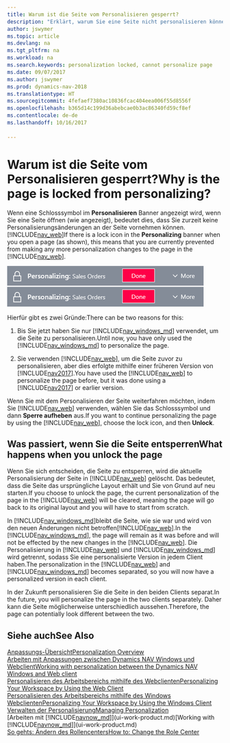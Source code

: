 ```yaml
---
title: Warum ist die Seite vom Personalisieren gesperrt?
description: "Erklärt, warum Sie eine Seite nicht personalisieren können und was Sie tun können, um sie zu entsperren, sodass Sie sie anpassen können."
author: jswymer
ms.topic: article
ms.devlang: na
ms.tgt_pltfrm: na
ms.workload: na
ms.search.keywords: personalization locked, cannot personalize page
ms.date: 09/07/2017
ms.author: jswymer
ms.prod: dynamics-nav-2018
ms.translationtype: HT
ms.sourcegitcommit: 4fefaef7380ac10836fcac404eea006f55d8556f
ms.openlocfilehash: b365d14c199d36abebcae0b3ac86340fd59cf8ef
ms.contentlocale: de-de
ms.lasthandoff: 10/16/2017

---
```

# <a name="why-is-the-page-is-locked-from-personalizing"></a><span data-ttu-id="d87b0-103">Warum ist die Seite vom Personalisieren gesperrt?</span><span class="sxs-lookup"><span data-stu-id="d87b0-103">Why is the page is locked from personalizing?</span></span>
<span data-ttu-id="d87b0-104">Wenn eine Schlosssymbol im **Personalisieren** Banner angezeigt wird, wenn Sie eine Seite öffnen (wie angezeigt), bedeutet dies, dass Sie zurzeit keine Personalisierungsänderungen an der Seite vornehmen können.[!INCLUDE[nav_web](includes/nav_web_md.md)]</span><span class="sxs-lookup"><span data-stu-id="d87b0-104">If there is a lock icon in the **Personalizing** banner when you open a page (as shown), this means that you are currently prevented from making any more personalization changes to the page in the [!INCLUDE[nav_web](includes/nav_web_md.md)].</span></span>

<span data-ttu-id="d87b0-105">![Personalisieren sperren](media/personalization-locked.png "Personalisieren sperren")</span><span class="sxs-lookup"><span data-stu-id="d87b0-105">![Personalize Lock](media/personalization-locked.png "Personalize lock")</span></span>

<span data-ttu-id="d87b0-106">Hierfür gibt es zwei Gründe:</span><span class="sxs-lookup"><span data-stu-id="d87b0-106">There can be two reasons for this:</span></span>
1.  <span data-ttu-id="d87b0-107">Bis Sie jetzt haben Sie nur [!INCLUDE[nav_windows_md](includes/nav_windows_md.md)] verwendet, um die Seite zu personalisieren.</span><span class="sxs-lookup"><span data-stu-id="d87b0-107">Until now, you have only used the [!INCLUDE[nav_windows_md](includes/nav_windows_md.md)] to personalize the page.</span></span>

2. <span data-ttu-id="d87b0-108">Sie verwenden [!INCLUDE[nav_web](includes/nav_web_md.md)], um die Seite zuvor zu personalisieren, aber dies erfolgte mithilfe einer früheren Version von [!INCLUDE[nav2017](includes/nav2017.md)].</span><span class="sxs-lookup"><span data-stu-id="d87b0-108">You have used the [!INCLUDE[nav_web](includes/nav_web_md.md)] to personalize the page before, but it was done using a [!INCLUDE[nav2017](includes/nav2017.md)] or earlier version.</span></span>   

<span data-ttu-id="d87b0-109">Wenn Sie mit dem Personalisieren der Seite weiterfahren möchten, indem Sie [!INCLUDE[nav_web](includes/nav_web_md.md)] verwenden, wählen Sie das Schlosssymbol und dann **Sperre aufheben** aus.</span><span class="sxs-lookup"><span data-stu-id="d87b0-109">If you want to continue personalizing the page by using the [!INCLUDE[nav_web](includes/nav_web_md.md)], choose the lock icon, and then **Unlock**.</span></span>

## <a name="what-happens-when-you-unlock-the-page"></a><span data-ttu-id="d87b0-110">Was passiert, wenn Sie die Seite entsperren</span><span class="sxs-lookup"><span data-stu-id="d87b0-110">What happens when you unlock the page</span></span>
<span data-ttu-id="d87b0-111">Wenn Sie sich entscheiden, die Seite zu entsperren, wird die aktuelle Personalisierung der Seite in [!INCLUDE[nav_web](includes/nav_web_md.md)] gelöscht. Das bedeutet, dass die Seite das ursprüngliche Layout erhält und Sie von Grund auf neu starten.</span><span class="sxs-lookup"><span data-stu-id="d87b0-111">If you choose to unlock the page, the current personalization of the page in the [!INCLUDE[nav_web](includes/nav_web_md.md)] will be cleared, meaning the page will go back to its original layout and you will have to start from scratch.</span></span>

<span data-ttu-id="d87b0-112">In [!INCLUDE[nav_windows_md](includes/nav_windows_md.md)]bleibt die Seite, wie sie war und wird von den neuen Änderungen nicht betroffen[!INCLUDE[nav_web](includes/nav_web_md.md)].</span><span class="sxs-lookup"><span data-stu-id="d87b0-112">In the [!INCLUDE[nav_windows_md](includes/nav_windows_md.md)], the page will remain as it was before and will not be effected by the new changes in the [!INCLUDE[nav_web](includes/nav_web_md.md)].</span></span> <span data-ttu-id="d87b0-113">Die Personalisierung in [!INCLUDE[nav_web](includes/nav_web_md.md)] und [!INCLUDE[nav_windows_md](includes/nav_windows_md.md)] wird getrennt,  sodass Sie eine personalisierte Version in jedem Client haben.</span><span class="sxs-lookup"><span data-stu-id="d87b0-113">The personalization in the [!INCLUDE[nav_web](includes/nav_web_md.md)] and [!INCLUDE[nav_windows_md](includes/nav_windows_md.md)] becomes separated, so you will now have a personalized version in each client.</span></span> 

<span data-ttu-id="d87b0-114">In der Zukunft personalisieren Sie die Seite in den beiden Clients separat.</span><span class="sxs-lookup"><span data-stu-id="d87b0-114">In the future, you will personalize the page in the two clients separately.</span></span> <span data-ttu-id="d87b0-115">Daher kann die Seite möglicherweise unterschiedlich aussehen.</span><span class="sxs-lookup"><span data-stu-id="d87b0-115">Therefore, the page can potentially look different between the two.</span></span>

## <a name="see-also"></a><span data-ttu-id="d87b0-116">Siehe auch</span><span class="sxs-lookup"><span data-stu-id="d87b0-116">See Also</span></span>
[<span data-ttu-id="d87b0-117">Anpassungs-Übersicht</span><span class="sxs-lookup"><span data-stu-id="d87b0-117">Personalization Overview</span></span>](ui-personalization-overview.md)  
[<span data-ttu-id="d87b0-118">Arbeiten mit Anpassungen zwischen Dynamics NAV Windows und Webclient</span><span class="sxs-lookup"><span data-stu-id="d87b0-118">Working with personalization between the Dynamics NAV Windows and Web client</span></span>](ui-personalization-overview.md#PersonalizationWinWeb)  
[<span data-ttu-id="d87b0-119">Personalisieren des Arbeitsbereichs mithilfe des Webclienten</span><span class="sxs-lookup"><span data-stu-id="d87b0-119">Personalizing Your Workspace by Using the Web Client</span></span>](ui-personalization-user.md)  
[<span data-ttu-id="d87b0-120">Personalisieren des Arbeitsbereichs mithilfe des Windows Webclienten</span><span class="sxs-lookup"><span data-stu-id="d87b0-120">Personalizing Your Workspace by Using the Windows Client</span></span>](ui-personalization-windows-client.md)  
[<span data-ttu-id="d87b0-121">Verwalten der Personalisierung</span><span class="sxs-lookup"><span data-stu-id="d87b0-121">Managing Personalization</span></span>](ui-personalization-manage.md)  
<span data-ttu-id="d87b0-122">[Arbeiten mit [!INCLUDE[navnow_md](includes/navnow_md.md)]](ui-work-product.md)</span><span class="sxs-lookup"><span data-stu-id="d87b0-122">[Working with [!INCLUDE[navnow_md](includes/navnow_md.md)]](ui-work-product.md)</span></span>  
[<span data-ttu-id="d87b0-123">So gehts: Ändern des Rollencenters</span><span class="sxs-lookup"><span data-stu-id="d87b0-123">How to: Change the Role Center</span></span>](change-role.md)  

